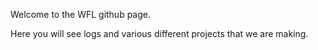 Welcome to the WFL github page.

Here you will see logs and various different projects that we are making.